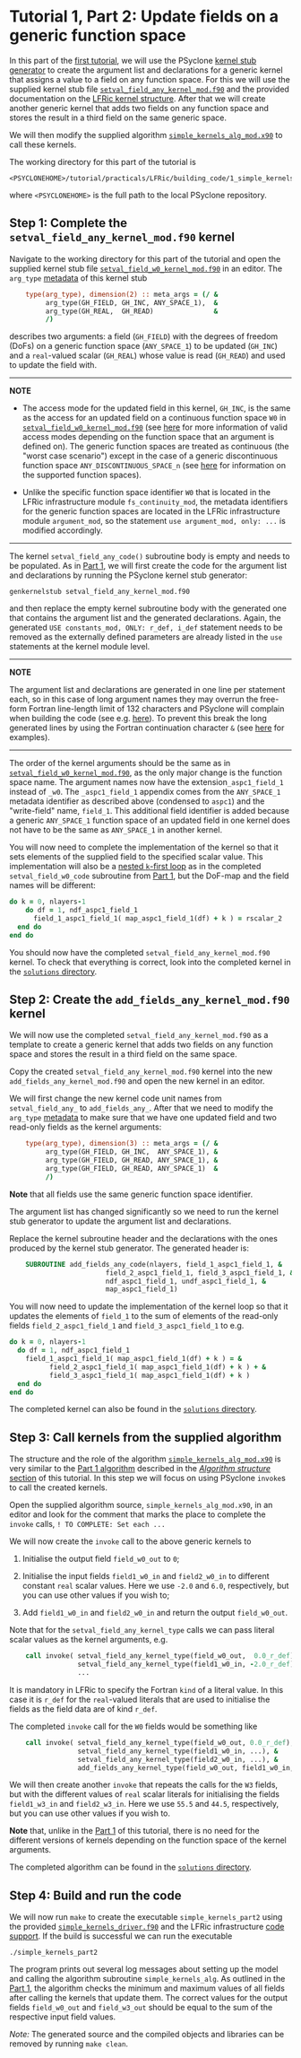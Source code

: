 # Tutorial 1, Part 2: Update fields on a generic function space

In this part of the [first tutorial](../README.md), we will use the
PSyclone [kernel stub generator](
https://psyclone.readthedocs.io/en/stable/stub_gen.html) to
create the argument list and declarations for a generic kernel that
assigns a value to a field on any function space. For this we will use
the supplied kernel stub file [`setval_field_any_kernel_mod.f90`](
setval_field_any_kernel_mod.f90) and the provided documentation on the
[LFRic kernel structure](../LFRic_kernel_structure.md). After that we will
create another generic kernel that adds two fields on any function space and
stores the result in a third field on the same generic space.

We will then modify the supplied algorithm
[`simple_kernels_alg_mod.x90`](simple_kernels_alg_mod.x90) to call
these kernels.

The working directory for this part of the tutorial is
```
<PSYCLONEHOME>/tutorial/practicals/LFRic/building_code/1_simple_kernels/part2
```
where `<PSYCLONEHOME>` is the full path to the local PSyclone repository.

## Step 1: Complete the `setval_field_any_kernel_mod.f90` kernel

Navigate to the working directory for this part of the tutorial and open
the supplied kernel stub file [`setval_field_w0_kernel_mod.f90`](
../setval_field_w0_kernel_mod.f90) in an editor. The `arg_type` [metadata](
../LFRic_kernel_structure.md#metadata) of this kernel stub

```fortran
    type(arg_type), dimension(2) :: meta_args = (/ &
         arg_type(GH_FIELD, GH_INC, ANY_SPACE_1),  &
         arg_type(GH_REAL,  GH_READ)               &
         /)
```

describes two arguments: a field (`GH_FIELD`) with the degrees of freedom
(DoFs) on a generic function space (`ANY_SPACE_1`) to be updated
(`GH_INC`) and a `real`-valued scalar (`GH_REAL`) whose value is read
(`GH_READ`) and used to update the field with.

---
**NOTE**

* The access mode for the updated field in this kernel, `GH_INC`, is
the same as the access for an updated field on a continuous function
space `W0` in [`setval_field_w0_kernel_mod.f90`](
../part1/setval_field_w0_kernel_mod.f90) (see [here](
https://psyclone.readthedocs.io/en/stable/dynamo0p3.html#valid-access-modes)
for more information of valid access modes depending on the function
space that an argument is defined on). The generic function spaces are
treated as continuous (the "worst case scenario") except in the case of
a generic discontinuous function space `ANY_DISCONTINUOUS_SPACE_n`
(see [here](
https://psyclone.readthedocs.io/en/stable/dynamo0p3.html#supported-function-spaces)
for information on the supported function spaces).

* Unlike the specific function space identifier `W0` that is located
in the LFRic infrastructure module `fs_continuity_mod`, the metadata
identifiers for the generic function spaces are located in
the LFRic infrastructure module `argument_mod`, so the statement
`use argument_mod, only: ...` is modified accordingly.

---

The kernel `setval_field_any_code()` subroutine body is empty and needs
to be populated. As in [Part 1](../pasrt1), we will first create the code
for the argument list and declarations by running the PSyclone kernel
stub generator:

```shell
genkernelstub setval_field_any_kernel_mod.f90
```

and then replace the empty kernel subroutine body with the generated
one that contains the argument list and the generated declarations.
Again, the generated `USE constants_mod, ONLY: r_def, i_def` statement
needs to be removed as the externally defined parameters are already
listed in the `use` statements at the kernel module level.

---
**NOTE**

The argument list and declarations are generated in one line per
statement each, so in this case of long argument names they may overrun
the free-form Fortran line-length limit of 132 characters and PSyclone
will complain when building the code (see e.g. [here](
https://psyclone.readthedocs.io/en/stable/line_length.html)). To prevent
this break the long generated lines by using the Fortran continuation
character `&` (see [here](
http://fortranwiki.org/fortran/show/Continuation+lines) for examples).

---

The order of the kernel arguments should be the same as in 
[`setval_field_w0_kernel_mod.f90`](
../part1/setval_field_w0_kernel_mod.f90), as the only
major change is the function space name. The argument names now have
the extension`_aspc1_field_1` instead of `_w0`. The `_aspc1_field_1`
appendix comes from the `ANY_SPACE_1` metadata identifier as described
above (condensed to `aspc1`) and the "write-field" name, `field_1`.
This additional field identifier is added because a generic `ANY_SPACE_1`
function space of an updated field in one kernel does not have to be
the same as `ANY_SPACE_1` in another kernel.

You will now need to complete the implementation of the kernel so
that it sets elements of the supplied field to the specified scalar
value. This implementation will also be a
[nested `k`-first loop](../LFRic_kernel_structure.md#loops) as in
the completed `setval_field_w0_code` subroutine from [Part 1](../part1),
but the DoF-map and the field names will be different:

```fortran
do k = 0, nlayers-1
    do df = 1, ndf_aspc1_field_1
      field_1_aspc1_field_1( map_aspc1_field_1(df) + k ) = rscalar_2
  end do
end do
```

You should now have the completed `setval_field_any_kernel_mod.f90`
kernel. To check that everything is correct, look into the completed
kernel in the [`solutions` directory](solutions).

## Step 2: Create the `add_fields_any_kernel_mod.f90` kernel

We will now use the completed `setval_field_any_kernel_mod.f90` as a
template to create a generic kernel that adds two fields on any
function space and stores the result in a third field on the same
space.

Copy the created `setval_field_any_kernel_mod.f90` kernel into the new
`add_fields_any_kernel_mod.f90` and open the new kernel in an editor.

We will first change the new kernel code unit names from
`setval_field_any_` to `add_fields_any_`. After that we need to
modify the `arg_type` [metadata](
../LFRic_kernel_structure.md#metadata) to make sure that we
have one updated field and two read-only fields as the kernel
arguments:

```fortran
    type(arg_type), dimension(3) :: meta_args = (/ &
         arg_type(GH_FIELD, GH_INC,  ANY_SPACE_1), &
         arg_type(GH_FIELD, GH_READ, ANY_SPACE_1), &
         arg_type(GH_FIELD, GH_READ, ANY_SPACE_1)  &
         /)
```

**Note** that all fields use the same generic function space
identifier.

The argument list has changed significantly so we need to run the
kernel stub generator to update the argument list and declarations.

Replace the kernel subroutine header and the declarations with the
ones produced by the kernel stub generator. The generated header is:

```fortran
    SUBROUTINE add_fields_any_code(nlayers, field_1_aspc1_field_1, &
                        field_2_aspc1_field_1, field_3_aspc1_field_1, &
                        ndf_aspc1_field_1, undf_aspc1_field_1, &
                        map_aspc1_field_1)
```



You will now need to update the implementation of the kernel loop so
that it updates the elements of `field_1` to the sum of elements of
the read-only fields `field_2_aspc1_field_1` and `field_3_aspc1_field_1`
to e.g.

```fortran
do k = 0, nlayers-1
  do df = 1, ndf_aspc1_field_1
    field_1_aspc1_field_1( map_aspc1_field_1(df) + k ) = &
          field_2_aspc1_field_1( map_aspc1_field_1(df) + k ) + &
          field_3_aspc1_field_1( map_aspc1_field_1(df) + k )
  end do
end do
```

The completed kernel can also be found in the
[`solutions` directory](solutions).

## Step 3: Call kernels from the supplied algorithm

The structure and the role of the algorithm
[`simple_kernels_alg_mod.x90`](simple_kernels_alg_mod.x90) is very similar
to the [Part 1 algorithm](../part1/simple_kernels_alg_mod.x90) described
in the [*Algorithm structure* section](../README.md#algorithm-structure)
of this tutorial. In this step we will focus on using PSyclone `invoke`s
to call the created kernels.

Open the supplied algorithm source, `simple_kernels_alg_mod.x90`, in an
editor and look for the comment that marks the place to complete
the `invoke` calls, `! TO COMPLETE: Set each ...`

We will now create the `invoke` call to the above generic kernels to

1. Initialise the output field `field_w0_out` to `0`;

2. Initialise the input fields `field1_w0_in` and `field2_w0_in` to
   different constant `real` scalar values. Here we use `-2.0` and
   `6.0`, respectively, but you can use other values if you wish to;

3. Add `field1_w0_in` and `field2_w0_in` and return the output
  `field_w0_out`.

Note that for the `setval_field_any_kernel_type` calls we can pass
literal scalar values as the kernel arguments, e.g.

```fortran
    call invoke( setval_field_any_kernel_type(field_w0_out,  0.0_r_def), &
                 setval_field_any_kernel_type(field1_w0_in, -2.0_r_def), &
                 ...
```

It is mandatory in LFRic to specify the Fortran `kind` of a literal value.
In this case it is `r_def` for the `real`-valued literals that are used to
initialise the fields as the field data are of kind `r_def`.

The completed `invoke` call for the `W0` fields would be something like

```fortran
    call invoke( setval_field_any_kernel_type(field_w0_out, 0.0_r_def), &
                 setval_field_any_kernel_type(field1_w0_in, ...), &
                 setval_field_any_kernel_type(field2_w0_in, ...), &
                 add_fields_any_kernel_type(field_w0_out, field1_w0_in, field2_w0_in) )
```

We will then create another `invoke` that repeats the calls for the `W3`
fields, but with the different values of `real` scalar literals for
initialising the fields `field1_w3_in` and `field2_w3_in`. Here we use `55.5`
and `44.5`, respectively, but you can use other values if you wish to.

**Note** that, unlike in the [Part 1](../part1) of this tutorial, there is no
need for the different versions of kernels depending on the function space of the
kernel arguments.

The completed algorithm can be found in the
[`solutions` directory](solutions).

## Step 4: Build and run the code

We will now run `make` to create the executable `simple_kernels_part2`
using the provided [`simple_kernels_driver.f90`](simple_kernels_driver.f90)
and the LFRic infrastructure [code support](
../README.md#lfric-code-support). If the build is successful we can
run the executable

```shell
./simple_kernels_part2
```

The program prints out several log messages about setting up the model
and calling the algorithm subroutine `simple_kernels_alg`. As outlined
in the [Part 1](../part1/README.md), the algorithm checks the minimum
and maximum values of all fields after calling the kernels that update
them. The correct values for the output fields `field_w0_out` and
`field_w3_out` should be equal to the sum of the respective input field
values.

*Note:* The generated source and the compiled objects and libraries
can be removed by running `make clean`.
